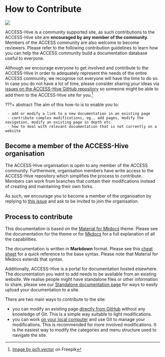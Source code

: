 # <div class="highlight-bg"> How to Contribute </div>

<img src = "../assets/how-to-contribute-img.jpg" class="rectangular-img with-border"></img>

ACCESS-Hive is a community supported site, as such contributions to the ACCESS-Hive site are **encouraged by any member of the community**. Members of the ACCESS community are also welcome to become reviewers. Please refer to the following contribution guidelines to learn how you can help the ACCESS community build a documentation database useful to everyone.

Although we encourage everyone to get involved and contribute to the ACCESS-Hive in order to adequately represent the needs of the entire ACCESS community, we recognise not everyone will have the time to do so. In case you do not have a lot of time, please consider sharing your ideas via [issues on the ACCESS-Hive GitHub repository][Issues] so someone might be able to add them to the ACCESS-Hive site for you.[^1]

[^1]:
    <a href="https://www.freepik.com/free-vector/team-crisis-managers-solving-businessman-problems-employees-with-lightbulb-unraveling-tangle-vector-illustration-teamwork-solution-management-concept_10613678.htm#query=teamwork%20cartoon&position=18&from_view=keyword&track=ais">Image by pch.vector</a> on Freepik

???+ abstract
    The aim of this how-to is to enable you to:

     - add or modify a link to a new documentation in an existing page
     - contribute complex modifications, eg., add pages, modify the navigation, modify an existing page in depth etc.
     - how to deal with relevant documentation that is not currently on a website

## Become a member of the ACCESS-Hive organisation

The ACCESS-Hive organisation is open to any member of the ACCESS community. Furthermore, organisation members have write access to the ACCESS-Hive repository which simplifies the process to contribute. Members can work from branches that contain their modifications instead of creating and maintaining their own forks. 

As such, we encourage you to become a member of the organisation by replying to [this issue][issue-179] and ask to be invited to join the organisation.

## Process to contribute

This documentation is based on the [Material for Mkdocs][MatforMkdocs] theme. Please see the documentation for the theme or for [Mkdocs][Mkdocs] for a full explanation of all the capabilities.

The documentation is written in **Markdown** format. Please see this [cheat sheet][MarkdownSheet] for a quick reference to the base syntax. Please note that Material for Mkdocs extends that syntax.

Additionally, ACCESS-Hive is a portal for documentation hosted elsewhere. The documentation you want to add needs to be available from an existing website. We realise people might have standalone files or other information to share, please see our [Standalone documentation page][standalone_doc] for ways to easily upload your documentation to a site.

There are two main ways to contribute to the site:

- you can modify an existing page [directly from GitHub][directedit] without any knowledge of Git. This is a simple way suitable to light modifications.
- you can work [on your local computer][localedit] and use Git to manage your modifications. This is recommended for more involved modifications. It is the easiest way to modify the categories and menu structure used to navigate the site.

[Issues]: https://github.com/ACCESS-Hive/website/issues
[directedit]: ./edit-on-github.md
[localedit]: ./edit-locally.md
[standalone_doc]: ./standalone-documentation.md
[issue-179]: https://github.com/ACCESS-Hive/access-hive.github.io/issues/179
[MatforMkdocs]: https://squidfunk.github.io/mkdocs-material/
[Mkdocs]: https://www.mkdocs.org/
[MarkdownSheet]: https://www.markdownguide.org/cheat-sheet/
[HCG]: contribute/index.md

